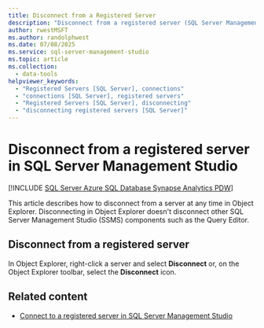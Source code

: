 ```yaml
---
title: Disconnect from a Registered Server
description: "Disconnect from a registered server (SQL Server Management Studio)"
author: rwestMSFT
ms.author: randolphwest
ms.date: 07/08/2025
ms.service: sql-server-management-studio
ms.topic: article
ms.collection:
  - data-tools
helpviewer_keywords:
  - "Registered Servers [SQL Server], connections"
  - "connections [SQL Server], registered servers"
  - "Registered Servers [SQL Server], disconnecting"
  - "disconnecting registered servers [SQL Server]"
---
```


# Disconnect from a registered server in SQL Server Management Studio

[!INCLUDE [SQL Server Azure SQL Database Synapse Analytics PDW](../includes/applies-to-version/sql-asdb-asdbmi-asa-pdw.md)]

This article describes how to disconnect from a server at any time in Object Explorer. Disconnecting in Object Explorer doesn't disconnect other SQL Server Management Studio (SSMS) components such as the Query Editor.

## Disconnect from a registered server

In Object Explorer, right-click a server and select **Disconnect** or, on the Object Explorer toolbar, select the **Disconnect** icon.

## Related content

- [Connect to a registered server in SQL Server Management Studio](connect-to-a-registered-server-sql-server-management-studio.md)
